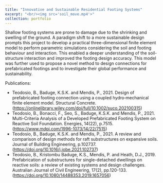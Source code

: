 ```yaml
---
title: "Innovative and Sustainable Residential Footing Systems"
excerpt: "<br/><img src='soil_move.mp4'>"
collection: portfolio
---
```


Shallow footing systems are prone to damage due to the shrinking and swelling of the ground. A paradigm shift to a more sustainable design prompts this project to develop a practical three-dimensional finite element model to perform parametric simulations considering the soil and footing behaviour and interaction. This enabled a deeper understanding of the soil-structure interaction and improved the footing design accuracy. This model was further used to propose a novel method to design connections for prefabricated footings and to investigate their global performance and sustainability.

Publications: 
* Teodosio, B., Baduge, K.S.K. and Mendis, P., 2021. Design of prefabricated footing connection using a coupled hydro‐mechanical finite element model. Structural Concrete.
  (https://onlinelibrary.wiley.com/doi/full/10.1002/suco.202100315)
* Teodosio, B., Bonacci, F., Seo, S., Baduge, K.S.K. and Mendis, P., 2021. Multi-Criteria Analysis of a Developed Prefabricated Footing System on Reactive Soil Foundation. Energies, 14(22), p.7515.
  (https://www.mdpi.com/1996-1073/14/22/7515)
* Teodosio, B., Baduge, K.S.K. and Mendis, P., 2021. A review and comparison of design methods for raft substructures on expansive soils. Journal of Building Engineering, p.102737.
  (https://doi.org/10.1016/j.jobe.2021.102737)
* Teodosio, B., Kristombu Baduge, K.S., Mendis, P. and Heath, D.J., 2019. Prefabrication of substructures for single-detached dwellings on reactive soils: a review of existing systems and design challenges. Australian Journal of Civil Engineering, 17(2), pp.120-133.
  (https://doi.org/10.1080/14488353.2019.1657056)

